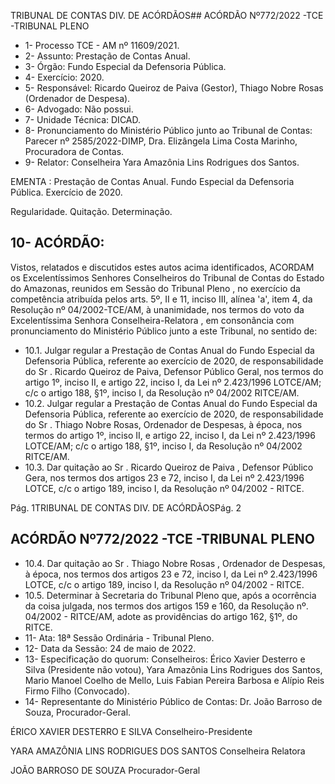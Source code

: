 TRIBUNAL DE CONTAS DIV. DE ACÓRDÃOS## ACÓRDÃO Nº772/2022 -TCE -TRIBUNAL PLENO

- 1- Processo TCE - AM nº 11609/2021.
- 2- Assunto: Prestação de Contas Anual.
- 3- Órgão: Fundo Especial da Defensoria Pública.
- 4- Exercício: 2020.
- 5- Responsável: Ricardo Queiroz de Paiva (Gestor), Thiago Nobre Rosas (Ordenador de Despesa).
- 6- Advogado: Não possui.
- 7- Unidade Técnica: DICAD.
- 8- Pronunciamento  do  Ministério  Público  junto  ao  Tribunal  de  Contas: Parecer  nº 2585/2022-DIMP, Dra. Elizângela Lima Costa Marinho, Procuradora de Contas.
- 9- Relator: Conselheira Yara Amazônia Lins Rodrigues dos Santos.

EMENTA : Prestação de Contas Anual. Fundo Especial da Defensoria Pública. Exercício de 2020.

Regularidade. Quitação. Determinação.

## 10-  ACÓRDÃO:

Vistos, relatados e discutidos estes autos acima identificados, ACORDAM os Excelentíssimos Senhores Conselheiros do Tribunal de Contas do Estado do Amazonas, reunidos em Sessão do Tribunal Pleno , no exercício da competência atribuída pelos arts. 5º, II e 11, inciso III, alínea 'a', item 4, da Resolução nº 04/2002-TCE/AM, à unanimidade, nos termos do voto da Excelentíssima Senhora Conselheira-Relatora ,  em consonância com pronunciamento do Ministério Público junto a este Tribunal, no sentido de:

- 10.1. Julgar  regular a  Prestação  de  Contas  Anual  do  Fundo  Especial  da Defensoria Pública, referente ao exercício de 2020, de responsabilidade do Sr . Ricardo Queiroz de Paiva, Defensor Público Geral, nos termos do  artigo  1º,  inciso  II,  e  artigo  22,  inciso  I,  da  Lei  nº  2.423/1996  LOTCE/AM; c/c o artigo 188, §1º, inciso I, da Resolução nº 04/2002 RITCE/AM.
- 10.2. Julgar  regular a  Prestação  de  Contas  Anual  do  Fundo  Especial  da Defensoria Pública, referente ao exercício de 2020, de responsabilidade do Sr . Thiago  Nobre  Rosas, Ordenador  de  Despesas,  à  época, nos termos do artigo 1º, inciso II, e artigo 22, inciso I, da Lei nº 2.423/1996 LOTCE/AM; c/c o artigo 188, §1º, inciso I, da Resolução nº 04/2002 RITCE/AM.
- 10.3. Dar  quitação ao Sr . Ricardo  Queiroz  de  Paiva , Defensor  Público Gera, nos termos dos artigos 23 e 72, inciso I, da Lei nº 2.423/1996 LOTCE, c/c o artigo 189, inciso I, da Resolução nº 04/2002 - RITCE.

Pág. 1TRIBUNAL DE CONTAS DIV. DE ACÓRDÃOSPág. 2

## ACÓRDÃO Nº772/2022 -TCE -TRIBUNAL PLENO

- 10.4. Dar quitação ao Sr . Thiago Nobre Rosas , Ordenador de Despesas, à época, nos termos dos artigos 23 e 72, inciso I, da Lei nº 2.423/1996 LOTCE, c/c o artigo 189, inciso I, da Resolução nº 04/2002 - RITCE.
- 10.5. Determinar à Secretaria do Tribunal Pleno que, após a ocorrência da coisa  julgada,  nos  termos  dos  artigos  159  e  160,  da  Resolução  nº. 04/2002  -  RITCE/AM,  adote  as  providências  do  artigo  162, §1º, do RITCE.
- 11-  Ata: 18ª Sessão Ordinária - Tribunal Pleno.
- 12-  Data da Sessão: 24 de maio de 2022.
- 13-  Especificação do quorum: Conselheiros: Érico Xavier Desterro e Silva (Presidente não votou), Yara Amazônia Lins Rodrigues dos Santos, Mario Manoel Coelho de Mello, Luis Fabian Pereira Barbosa e Alípio Reis Firmo Filho (Convocado).
- 14-  Representante  do  Ministério  Público  de  Contas: Dr.  João  Barroso  de  Souza, Procurador-Geral.

ÉRICO XAVIER DESTERRO E SILVA Conselheiro-Presidente

YARA AMAZÔNIA LINS RODRIGUES DOS SANTOS Conselheira Relatora

JOÃO BARROSO DE SOUZA Procurador-Geral